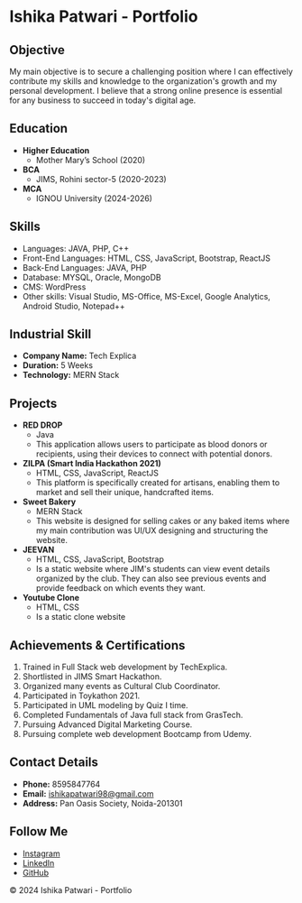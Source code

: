 # Ishika Patwari - Portfolio


## Objective
My main objective is to secure a challenging position where I can effectively contribute my skills and knowledge to the organization's growth and my personal development. I believe that a strong online presence is essential for any business to succeed in today's digital age.

## Education
- **Higher Education**
  - Mother Mary’s School (2020)
- **BCA**
  - JIMS, Rohini sector-5 (2020-2023)
- **MCA**
  - IGNOU University (2024-2026)

## Skills
- Languages: JAVA, PHP, C++
- Front-End Languages: HTML, CSS, JavaScript, Bootstrap, ReactJS
- Back-End Languages: JAVA, PHP
- Database: MYSQL, Oracle, MongoDB
- CMS: WordPress
- Other skills: Visual Studio, MS-Office, MS-Excel, Google Analytics, Android Studio, Notepad++

## Industrial Skill
- **Company Name:** Tech Explica
- **Duration:** 5 Weeks
- **Technology:** MERN Stack

## Projects
- **RED DROP**
  - Java
  - This application allows users to participate as blood donors or recipients, using their devices to connect with potential donors.
- **ZILPA (Smart India Hackathon 2021)**
  - HTML, CSS, JavaScript, ReactJS
  - This platform is specifically created for artisans, enabling them to market and sell their unique, handcrafted items.
- **Sweet Bakery**
  - MERN Stack
  - This website is designed for selling cakes or any baked items where my main contribution was UI/UX designing and structuring the website.
- **JEEVAN**
  - HTML, CSS, JavaScript, Bootstrap
  - Is a static website where JIM's students can view event details organized by the club. They can also see previous events and provide feedback on which events they want.
- **Youtube Clone**
  - HTML, CSS
  - Is a static clone website

## Achievements & Certifications
1. Trained in Full Stack web development by TechExplica.
2. Shortlisted in JIMS Smart Hackathon.
3. Organized many events as Cultural Club Coordinator.
4. Participated in Toykathon 2021.
5. Participated in UML modeling by Quiz I time.
6. Completed Fundamentals of Java full stack from GrasTech.
7. Pursuing Advanced Digital Marketing Course.
8. Pursuing complete web development Bootcamp from Udemy.

## Contact Details
- **Phone:** 8595847764
- **Email:** ishikapatwari98@gmail.com
- **Address:** Pan Oasis Society, Noida-201301

## Follow Me
- [Instagram](https://www.instagram.com/patwari_ishika22/)
- [LinkedIn](https://www.linkedin.com/in/ishika-patwari?utm_source=share&utm_campaign=share_via&utm_content=profile&utm_medium=android_app)
- [GitHub](https://github.com/Ishikapatwari99/Ishika-Patwari-github.io)

&copy; 2024 Ishika Patwari - Portfolio
